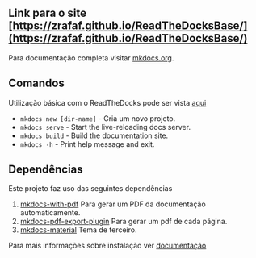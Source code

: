 ## Link para o site [https://zrafaf.github.io/ReadTheDocksBase/](https://zrafaf.github.io/ReadTheDocksBase/)

Para documentação completa visitar [mkdocs.org](https://www.mkdocs.org).

## Comandos

Utilização básica com o ReadTheDocks pode ser vista [aqui](https://docs.readthedocs.io/en/stable/intro/getting-started-with-mkdocs.html)

* `mkdocs new [dir-name]` - Cria um novo projeto.
* `mkdocs serve` - Start the live-reloading docs server.
* `mkdocs build` - Build the documentation site.
* `mkdocs -h` - Print help message and exit.

## Dependências

Este projeto faz uso das seguintes dependências

1. [mkdocs-with-pdf](https://github.com/orzih/mkdocs-with-pdf) Para gerar um PDF da documentação automaticamente.
2. [mkdocs-pdf-export-plugin](https://github.com/zhaoterryy/mkdocs-pdf-export-plugin) Para gerar um pdf de cada página.
3. [mkdocs-material](https://squidfunk.github.io/mkdocs-material/) Tema de terceiro.

Para mais informações sobre instalação ver [documentação](https://zrafaf.github.io/ReadTheDocksBase/Setup/#instalando-dependencias)